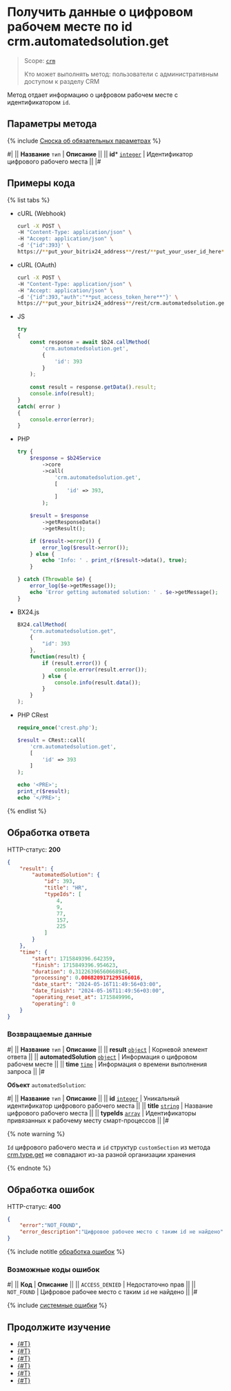 # Получить данные о цифровом рабочем месте по id crm.automatedsolution.get

> Scope: [`crm`](../../scopes/permissions.md)
>
> Кто может выполнять метод: пользователи с административным доступом к разделу CRM

Метод отдает информацию о цифровом рабочем месте с идентификатором `id`.

## Параметры метода

{% include [Сноска об обязательных параметрах](../../../_includes/required.md) %}

#|
|| **Название**
`тип` | **Описание** ||
|| **id***
[`integer`](../../data-types.md) | Идентификатор цифрового рабочего места ||
|#

## Примеры кода

{% list tabs %}

- cURL (Webhook)

    ```bash
    curl -X POST \
    -H "Content-Type: application/json" \
    -H "Accept: application/json" \
    -d '{"id":393}' \
    https://**put_your_bitrix24_address**/rest/**put_your_user_id_here**/**put_your_webhook_here**/crm.automatedsolution.get
    ```

- cURL (OAuth)

    ```bash
    curl -X POST \
    -H "Content-Type: application/json" \
    -H "Accept: application/json" \
    -d '{"id":393,"auth":"**put_access_token_here**"}' \
    https://**put_your_bitrix24_address**/rest/crm.automatedsolution.get
    ```

- JS


    ```js
    try
    {
    	const response = await $b24.callMethod(
    		'crm.automatedsolution.get',
    		{
    			'id': 393
    		}
    	);
    	
    	const result = response.getData().result;
    	console.info(result);
    }
    catch( error )
    {
    	console.error(error);
    }
    ```

- PHP


    ```php
    try {
        $response = $b24Service
            ->core
            ->call(
                'crm.automatedsolution.get',
                [
                    'id' => 393,
                ]
            );
    
        $result = $response
            ->getResponseData()
            ->getResult();
    
        if ($result->error()) {
            error_log($result->error());
        } else {
            echo 'Info: ' . print_r($result->data(), true);
        }
    
    } catch (Throwable $e) {
        error_log($e->getMessage());
        echo 'Error getting automated solution: ' . $e->getMessage();
    }
    ```

- BX24.js

    ```js
    BX24.callMethod(
        "crm.automatedsolution.get",
        {
            "id": 393
        },
        function(result) {
            if (result.error()) {
                console.error(result.error());
            } else {
                console.info(result.data());
            }
        }
    );
    ```

- PHP CRest

    ```php
    require_once('crest.php');

    $result = CRest::call(
        'crm.automatedsolution.get',
        [
            'id' => 393
        ]
    );

    echo '<PRE>';
    print_r($result);
    echo '</PRE>';
    ```

{% endlist %}

## Обработка ответа

HTTP-статус: **200**

```json
{
	"result": {
		"automatedSolution": {
			"id": 393,
			"title": "HR",
			"typeIds": [
				4,
				9,
				77,
				157,
				225
			]
		}
	},
	"time": {
		"start": 1715849396.642359,
		"finish": 1715849396.954623,
		"duration": 0.31226396560668945,
		"processing": 0.0068209171295166016,
		"date_start": "2024-05-16T11:49:56+03:00",
		"date_finish": "2024-05-16T11:49:56+03:00",
		"operating_reset_at": 1715849996,
		"operating": 0
	}
}
```

### Возвращаемые данные

#|
|| **Название**
`тип` | **Описание** ||
|| **result**
[`object`](../../data-types.md) | Корневой элемент ответа ||
|| **automatedSolution**
[`object`](../../data-types.md) | Информация о цифровом рабочем месте ||
|| **time**
[`time`](../../data-types.md) | Информация о времени выполнения запроса ||
|#

**Объект** `automatedSolution`:

#|
|| **Название**
`тип` | **Описание** ||
|| **id**
[`integer`](../../data-types.md) | Уникальный идентификатор цифрового рабочего места ||
|| **title**
[`string`](../../data-types.md) | Название цифрового рабочего места ||
|| **typeIds**
[`array`](../../data-types.md) | Идентификаторы привязанных к рабочему месту смарт-процессов ||
|#

{% note warning %}

`Id` цифрового рабочего места и `id` структур `customSection` из метода [crm.type.get](../universal/user-defined-object-types/crm-type-get.md) не совпадают из-за разной организации хранения

{% endnote %}

## Обработка ошибок

HTTP-статус: **400**

```json
{
    "error":"NOT_FOUND",
    "error_description":"Цифровое рабочее место с таким id не найдено"
}
```

{% include notitle [обработка ошибок](../../../_includes/error-info.md) %}

### Возможные коды ошибок

#|
|| **Код** | **Описание** ||
|| `ACCESS_DENIED` | Недостаточно прав ||
|| `NOT_FOUND` | Цифровое рабочее место с таким `id` не найдено ||
|#

{% include [системные ошибки](../../../_includes/system-errors.md) %}

## Продолжите изучение 

- [{#T}](./index.md)
- [{#T}](./crm-automated-solution-add.md)
- [{#T}](./crm-automated-solution-update.md)
- [{#T}](./crm-automated-solution-list.md)
- [{#T}](./crm-automated-solution-delete.md)
- [{#T}](./crm-automated-solution-fields.md)
